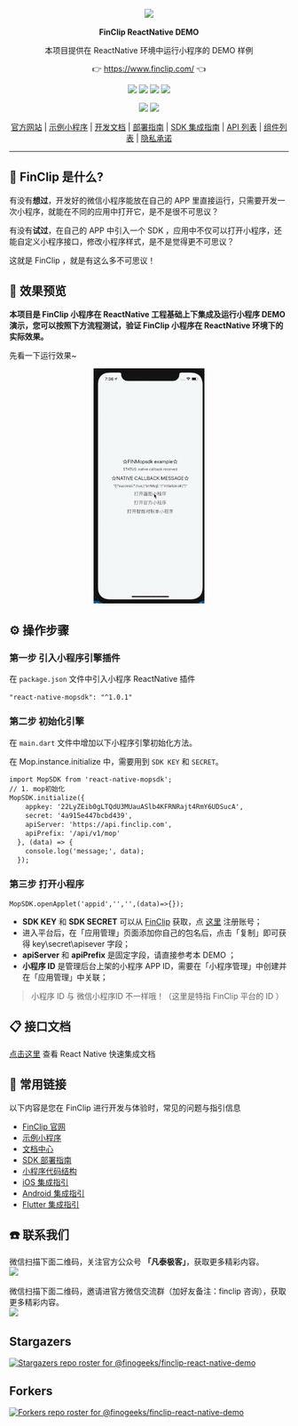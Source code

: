 <p align="center">
    <a href="https://www.finclip.com?from=github">
    <img width="auto" src="https://www.finclip.com/mop/document/images/logo.png">
    </a>
</p>

<p align="center"> 
    <strong>FinClip ReactNative DEMO</strong></br>
<p>
<p align="center"> 
        本项目提供在 ReactNative 环境中运行小程序的 DEMO 样例
<p>

<p align="center"> 
	👉 <a href="https://www.finclip.com?from=github">https://www.finclip.com/</a> 👈
</p>

<div align="center">

<a href="#"><img src="https://img.shields.io/badge/%E4%B8%93%E5%B1%9E%E5%BC%80%E5%8F%91%E8%80%85-20000%2B-brightgreen"></a>
<a href="#"><img src="https://img.shields.io/badge/%E5%B7%B2%E4%B8%8A%E6%9E%B6%E5%B0%8F%E7%A8%8B%E5%BA%8F-6000%2B-blue"></a>
<a href="#"><img src="https://img.shields.io/badge/%E5%B7%B2%E9%9B%86%E6%88%90%E5%B0%8F%E7%A8%8B%E5%BA%8F%E5%BA%94%E7%94%A8-75%2B-yellow"></a>
<a href="#"><img src="https://img.shields.io/badge/%E5%AE%9E%E9%99%85%E8%A6%86%E7%9B%96%E7%94%A8%E6%88%B7-2500%20%E4%B8%87%2B-orange"></a>

<a href="https://www.zhihu.com/org/finchat"><img src="https://img.shields.io/badge/FinClip--lightgrey?logo=zhihu&style=social"></a>
<a href="https://www.finclip.com/blog/"><img src="https://img.shields.io/badge/FinClip%20Blog--lightgrey?logo=ghost&style=social"></a>



</div>

<p align="center">

<div align="center">

[官方网站](https://www.finclip.com/) | [示例小程序](https://www.finclip.com/#/market) | [开发文档](https://www.finclip.com/mop/document/) | [部署指南](https://www.finclip.com/mop/document/introduce/quickStart/cloud-server-deployment-guide.html) | [SDK 集成指南](https://www.finclip.com/mop/document/introduce/quickStart/intergration-guide.html) | [API 列表](https://www.finclip.com/mop/document/develop/api/overview.html) | [组件列表](https://www.finclip.com/mop/document/develop/component/overview.html) | [隐私承诺](https://www.finclip.com/mop/document/operate/safety.html)

</div>

-----
## 🤔 FinClip 是什么?

有没有**想过**，开发好的微信小程序能放在自己的 APP 里直接运行，只需要开发一次小程序，就能在不同的应用中打开它，是不是很不可思议？

有没有**试过**，在自己的 APP 中引入一个 SDK ，应用中不仅可以打开小程序，还能自定义小程序接口，修改小程序样式，是不是觉得更不可思议？

这就是 FinClip ，就是有这么多不可思议！

## 🤩 效果预览

**本项目是 FinClip 小程序在 ReactNative 工程基础上下集成及运行小程序 DEMO 演示，您可以按照下方流程测试，验证 FinClip 小程序在 ReactNative 环境下的实际效果。**

先看一下运行效果~

<p align="center">
    <a href="#">
    <img width="auto" src="./docs/mop-react-native-demo.gif">
    </a>
</p>

## ⚙️ 操作步骤
### 第一步 引入小程序引擎插件
在 `package.json` 文件中引入小程序 ReactNative 插件

`"react-native-mopsdk": "^1.0.1"`

### 第二步 初始化引擎
在 `main.dart` 文件中增加以下小程序引擎初始化方法。

在 Mop.instance.initialize 中，需要用到 `SDK KEY` 和 `SECRET`。

```objc
import MopSDK from 'react-native-mopsdk';
// 1. mop初始化
MopSDK.initialize({
    appkey: '22LyZEib0gLTQdU3MUauASlb4KFRNRajt4RmY6UDSucA',
    secret: '4a915e447bcbd439',
    apiServer: 'https://api.finclip.com',
    apiPrefix: '/api/v1/mop'
  }, (data) => {
    console.log('message;', data);
  });
```

### 第三步 打开小程序
```objc
MopSDK.openApplet('appid','','',(data)=>{});
```

- **SDK KEY** 和 **SDK SECRET** 可以从 [FinClip](https://finclip.com/#/home)  获取，点 [这里](https://finclip.com/#/register) 注册账号；
- 进入平台后，在「应用管理」页面添加你自己的包名后，点击「复制」即可获得  key\secret\apisever 字段；
- **apiServer** 和 **apiPrefix** 是固定字段，请直接参考本 DEMO ；
- **小程序 ID** 是管理后台上架的小程序 APP ID，需要在「小程序管理」中创建并在「应用管理」中关联；
> 小程序 ID 与 微信小程序ID 不一样哦！（这里是特指 FinClip 平台的 ID ）


## 📋 接口文档
[点击这里](https://www.finclip.com/mop/document/introduce/quickStart/intergration-guide.html#_4-reactnative-%E5%BF%AB%E9%80%9F%E9%9B%86%E6%88%90) 查看 React Native 快速集成文档

## 🔗 常用链接
以下内容是您在 FinClip 进行开发与体验时，常见的问题与指引信息

- [FinClip 官网](https://www.finclip.com/#/home)
- [示例小程序](https://www.finclip.com/#/market)
- [文档中心](https://www.finclip.com/mop/document/)
- [SDK 部署指南](https://www.finclip.com/mop/document/introduce/quickStart/intergration-guide.html)
- [小程序代码结构](https://www.finclip.com/mop/document/develop/guide/structure.html)
- [iOS 集成指引](https://www.finclip.com/mop/document/runtime-sdk/ios/ios-integrate.html)
- [Android 集成指引](https://www.finclip.com/mop/document/runtime-sdk/android/android-integrate.html)
- [Flutter 集成指引](https://www.finclip.com/mop/document/runtime-sdk/flutter/flutter-integrate.html)

## ☎️ 联系我们
微信扫描下面二维码，关注官方公众号 **「凡泰极客」**，获取更多精彩内容。<br>
<img width="150px" src="https://www.finclip.com/mop/document/images/ic_qr.svg">

微信扫描下面二维码，邀请进官方微信交流群（加好友备注：finclip 咨询），获取更多精彩内容。<br>
<img width="150px" src="https://finclip-homeweb-1251849568.cos.ap-guangzhou.myqcloud.com/images/ldy111.jpg">

## Stargazers
[![Stargazers repo roster for @finogeeks/finclip-react-native-demo](https://reporoster.com/stars/finogeeks/finclip-react-native-demo)](https://github.com/finogeeks/finclip-react-native-demo/stargazers)

## Forkers
[![Forkers repo roster for @finogeeks/finclip-react-native-demo](https://reporoster.com/forks/finogeeks/finclip-react-native-demo)](https://github.com/finogeeks/finclip-react-native-demo/network/members)
